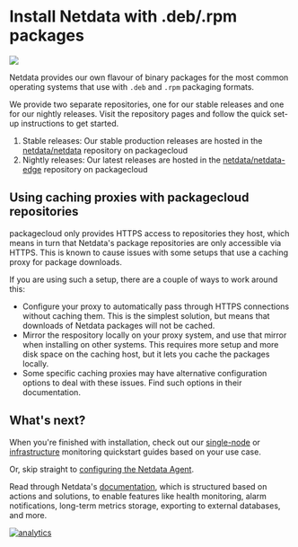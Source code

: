<!--
title: "Install Netdata with .deb/.rpm packages"
description: "Install the Netdata Agent with Linux packages that support Ubuntu, Debian, Fedora, RHEL, CentOS, openSUSE, and more."
custom_edit_url: https://github.com/netdata/netdata/edit/master/packaging/installer/methods/packages.md
-->

# Install Netdata with .deb/.rpm packages

![](https://raw.githubusercontent.com/netdata/netdata/master/web/gui/images/packaging-beta-tag.svg?sanitize=true)

Netdata provides our own flavour of binary packages for the most common operating systems that use with `.deb` and
`.rpm` packaging formats.

We provide two separate repositories, one for our stable releases and one for our nightly releases. Visit the repository
pages and follow the quick set-up instructions to get started.

1.  Stable releases: Our stable production releases are hosted in the 
    [netdata/netdata](https://packagecloud.io/netdata/netdata) repository on packagecloud
2.  Nightly releases: Our latest releases are hosted in the
    [netdata/netdata-edge](https://packagecloud.io/netdata/netdata-edge) repository on packagecloud

## Using caching proxies with packagecloud repositories

packagecloud only provides HTTPS access to repositories they host, which means in turn that Netdata's package
repositories are only accessible via HTTPS. This is known to cause issues with some setups that use a caching proxy for
package downloads.

If you are using such a setup, there are a couple of ways to work around this:

-   Configure your proxy to automatically pass through HTTPS connections without caching them. This is the simplest
    solution, but means that downloads of Netdata packages will not be cached.
-   Mirror the respository locally on your proxy system, and use that mirror when installing on other systems. This
    requires more setup and more disk space on the caching host, but it lets you cache the packages locally.
-   Some specific caching proxies may have alternative configuration options to deal with these issues. Find
    such options in their documentation.

## What's next?

When you're finished with installation, check out our [single-node](/docs/quickstart/single-node.md) or
[infrastructure](/docs/quickstart/infrastructure.md) monitoring quickstart guides based on your use case.

Or, skip straight to [configuring the Netdata Agent](/docs/configure/nodes.md).

Read through Netdata's [documentation](https://learn.netdata.cloud/docs), which is structured based on actions and
solutions, to enable features like health monitoring, alarm notifications, long-term metrics storage, exporting to
external databases, and more.

[![analytics](https://www.google-analytics.com/collect?v=1&aip=1&t=pageview&_s=1&ds=github&dr=https%3A%2F%2Fgithub.com%2Fnetdata%2Fnetdata&dl=https%3A%2F%2Fmy-netdata.io%2Fgithub%2Fpackages%2Finstaller%2Fmethods%2Fpackages&_u=MAC~&cid=5792dfd7-8dc4-476b-af31-da2fdb9f93d2&tid=UA-64295674-3)]()
